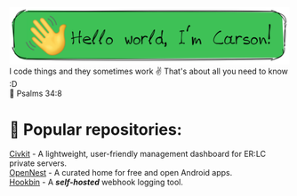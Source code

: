 ![Profile banner](https://raw.githubusercontent.com/carsonOK/carsonOK/refs/heads/main/banner.png)
I code things and they sometimes work ✌️ That's about all you need to know :D <br>💜 Psalms 34:8

# 📌 Popular repositories:
[Civkit](https://github.com/carsonOK/CivKit) - A lightweight, user-friendly management dashboard for ER:LC private servers.
<br>
[OpenNest](https://github.com/carsonOK/opennest) - A curated home for free and open Android apps.
<br>
[Hookbin](https://github.com/carsonOK/hookbin) - A <i><b>self-hosted</i></b> webhook logging tool.
